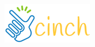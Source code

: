 <p align="center"><a title="documentation" href="https://www.cinch.live" target="_blank"><img src="https://raw.githubusercontent.com/cinch-project/docs/master/logo/highres-name-web.png" width="275"></a></p>

<!--

```yaml
migration_store: file://.           # default=file:/.
single_transaction: true            # default=true - group migrations within a single transaction
environments:
    default: sales
    sales:
        deploy_timeout: 10           # default=10
        target: 'pgsql://user:pass@127.0.0.1/sales'
        history:
            dsn: 'mssql://user:pass@127.0.0.1/history' # default=target_dsn
            schema: ''               # default=cinch_project
            table_prefix: ''         # default=''
            create_schema: true      # default=true
hooks: []
```
-->

